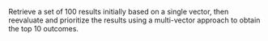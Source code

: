 Retrieve a set of 100 results initially based on a single vector, then reevaluate and prioritize the results using a multi-vector approach to obtain the top 10 outcomes.